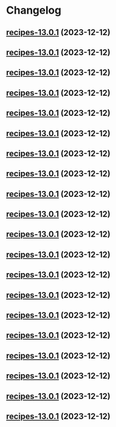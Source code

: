 # Changelog



## [recipes-13.0.1](https://github.com/truecharts/charts/compare/recipes-12.0.3...recipes-13.0.1) (2023-12-12)




## [recipes-13.0.1](https://github.com/truecharts/charts/compare/recipes-12.0.3...recipes-13.0.1) (2023-12-12)




## [recipes-13.0.1](https://github.com/truecharts/charts/compare/recipes-12.0.3...recipes-13.0.1) (2023-12-12)




## [recipes-13.0.1](https://github.com/truecharts/charts/compare/recipes-12.0.3...recipes-13.0.1) (2023-12-12)




## [recipes-13.0.1](https://github.com/truecharts/charts/compare/recipes-12.0.3...recipes-13.0.1) (2023-12-12)




## [recipes-13.0.1](https://github.com/truecharts/charts/compare/recipes-12.0.3...recipes-13.0.1) (2023-12-12)




## [recipes-13.0.1](https://github.com/truecharts/charts/compare/recipes-12.0.3...recipes-13.0.1) (2023-12-12)




## [recipes-13.0.1](https://github.com/truecharts/charts/compare/recipes-12.0.3...recipes-13.0.1) (2023-12-12)




## [recipes-13.0.1](https://github.com/truecharts/charts/compare/recipes-12.0.3...recipes-13.0.1) (2023-12-12)




## [recipes-13.0.1](https://github.com/truecharts/charts/compare/recipes-12.0.3...recipes-13.0.1) (2023-12-12)




## [recipes-13.0.1](https://github.com/truecharts/charts/compare/recipes-12.0.3...recipes-13.0.1) (2023-12-12)




## [recipes-13.0.1](https://github.com/truecharts/charts/compare/recipes-12.0.3...recipes-13.0.1) (2023-12-12)




## [recipes-13.0.1](https://github.com/truecharts/charts/compare/recipes-12.0.3...recipes-13.0.1) (2023-12-12)




## [recipes-13.0.1](https://github.com/truecharts/charts/compare/recipes-12.0.3...recipes-13.0.1) (2023-12-12)




## [recipes-13.0.1](https://github.com/truecharts/charts/compare/recipes-12.0.3...recipes-13.0.1) (2023-12-12)




## [recipes-13.0.1](https://github.com/truecharts/charts/compare/recipes-12.0.3...recipes-13.0.1) (2023-12-12)




## [recipes-13.0.1](https://github.com/truecharts/charts/compare/recipes-12.0.3...recipes-13.0.1) (2023-12-12)




## [recipes-13.0.1](https://github.com/truecharts/charts/compare/recipes-12.0.3...recipes-13.0.1) (2023-12-12)




## [recipes-13.0.1](https://github.com/truecharts/charts/compare/recipes-12.0.3...recipes-13.0.1) (2023-12-12)




## [recipes-13.0.1](https://github.com/truecharts/charts/compare/recipes-12.0.3...recipes-13.0.1) (2023-12-12)

